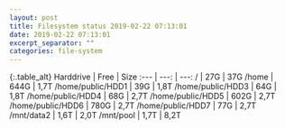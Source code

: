 ```yaml
---
layout: post
title: Filesystem status 2019-02-22 07:13:01
date: 2019-02-22 07:13:01
excerpt_separator: ""
categories: file-system
---
```

{:.table_alt}
Harddrive | Free | Size
:--- | ---: | ---:
/ | 27G | 37G
/home | 644G | 1,7T
/home/public/HDD1 | 39G | 1,8T
/home/public/HDD3 | 64G | 1,8T
/home/public/HDD4 | 68G | 2,7T
/home/public/HDD5 | 602G | 2,7T
/home/public/HDD6 | 780G | 2,7T
/home/public/HDD7 | 77G | 2,7T
/mnt/data2 | 1,6T | 2,0T
/mnt/pool | 1,7T | 8,2T
